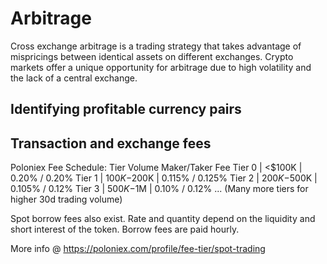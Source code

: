 # Arbitrage

Cross exchange arbitrage is a trading strategy that takes advantage of mispricings between identical assets on different exchanges. Crypto markets offer a unique opportunity for arbitrage due to high volatility and the lack of a central exchange.

## Identifying profitable currency pairs



## Transaction and exchange fees

Poloniex Fee Schedule:
Tier       Volume     Maker/Taker Fee
Tier 0 | <$100K      | 0.20% / 0.20%
Tier 1 | $100K-$200K | 0.115% / 0.125%
Tier 2 | $200K-$500K | 0.105% / 0.12%
Tier 3 | $500K-$1M   | 0.10% / 0.12%
...
(Many more tiers for higher 30d trading volume)

Spot borrow fees also exist. Rate and quantity depend on the liquidity and short interest of the token.
Borrow fees are paid hourly.

More info @ https://poloniex.com/profile/fee-tier/spot-trading